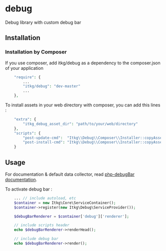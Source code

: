 debug
=====

Debug library with custom debug bar

## Installation

### Installation by Composer

If you use composer, add itkg/debug as a dependency to the composer.json of your application

```php
    "require": {
        ...
        "itkg/debug": "dev-master"
        ...
    },

```

To install assets in your web directory with composer, you can add this lines :

```php
    "extra": {
        "itkg_debug_asset_dir": "path/to/your/web/directory"
    },
    "scripts": {
        "post-update-cmd":  "Itkg\\Debug\\Composer\\Installer::copyAssets",
        "post-install-cmd": "Itkg\\Debug\\Composer\\Installer::copyAssets"
    }
```

## Usage

For documentation & default data collector, read [php-debugBar documentation](https://github.com/maximebf/php-debugbar).

To activate debug bar :
```php
    ... // include autoload, etc
    $container = new Itkg\Core\ServiceContainer();
    $container->register(new Itkg\Debug\ServiceProvider());

    $debugBarRenderer = $container['debug']['renderer'];

    // include scripts header
    echo $debugBarRenderer->renderHead();

    // include debug bar
    echo $debugBarRenderer->render();

```